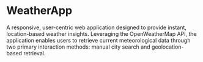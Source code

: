 # WeatherApp
A responsive, user-centric web application designed to provide instant, location-based weather insights. Leveraging the OpenWeatherMap API, the application enables users to retrieve current meteorological data through two primary interaction methods: manual city search and geolocation-based retrieval.
